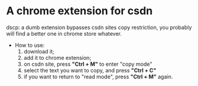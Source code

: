 # A chrome extension for csdn
dscp: a dumb extension bypasses csdn sites copy restriction, you probably will find a better one in chrome store whatever.
- How to use:
	1. download it;
	2. add it to chrome extension;
	3. on csdn site, press **"Ctrl + M"** to enter "copy mode"
	4. select the text you want to copy, and press **"Ctrl + C"**
	5. if you want to return to "read mode", press **"Ctrl + M"** again.
